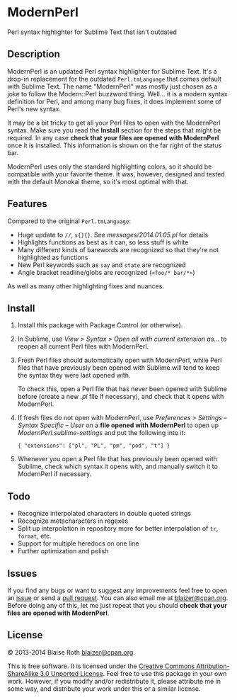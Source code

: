 ModernPerl
==========

Perl syntax highlighter for Sublime Text that isn't outdated

## Description

ModernPerl is an updated Perl syntax highlighter for Sublime Text. It's a drop-in replacement for the outdated `Perl.tmLanguage` that comes default with Sublime Text. The name "ModernPerl" was mostly just chosen as a joke to follow the Modern::Perl buzzword thing. Well... it is a modern syntax definition for Perl, and among many bug fixes, it does implement some of Perl's new syntax.

It may be a bit tricky to get all your Perl files to open with the ModernPerl syntax. Make sure you read the **Install** section for the steps that might be required. In any case **check that your files are opened with ModernPerl** once it is installed. This information is shown on the far right of the status bar.

ModernPerl uses only the standard highlighting colors, so it should be compatible with your favorite theme. It was, however, designed and tested with the default Monokai theme, so it's most optimal with that.

## Features

Compared to the original `Perl.tmLanguage`:

  * Huge update to `//`, `s{}{}`. See *messages/2014.01.05.pl* for details
  * Highlights functions as best as it can, so less stuff is white
  * Many different kinds of barewords are recognized so that they're not highlighted as functions
  * New Perl keywords such as `say` and `state` are recognized
  * Angle bracket readline/globs are recognized (`<foo/* bar/*>`)

As well as many other highlighting fixes and nuances.

## Install

1.  Install this package with Package Control (or otherwise).
2.  In Sublime, use *View > Syntax > Open all with current extension as...* to reopen all current Perl files with ModernPerl.
3.  Fresh Perl files should automatically open with ModernPerl, while Perl files that have previously been opened with Sublime will tend to keep the syntax they were last opened with.

    To check this, open a Perl file that has never been opened with Sublime before (create a new *.pl* file if necessary), and check that it opens with ModernPerl.
4.  If fresh files do not open with ModernPerl, use *Preferences > Settings – Syntax Specific – User* on a **file opened with ModernPerl** to open up *ModernPerl.sublime-settings* and put the following into it:

    `{ "extensions": ["pl", "PL", "pm", "pod", "t"] }`
5.  Whenever you open a Perl file that has previously been opened with Sublime, check which syntax it opens with, and manually switch it to ModernPerl if necessary.

## Todo

  * Recognize interpolated characters in double quoted strings
  * Recognize metacharacters in regexes
  * Split up interpolation in repository more for better interpolation of `tr`, `format`, etc.
  * Support for multiple heredocs on one line
  * Further optimization and polish

## Issues

If you find any bugs or want to suggest any improvements feel free to open an [issue](https://github.com/Blaizer/ModernPerl-sublime/issues/) or send a [pull request](https://github.com/Blaizer/ModernPerl-sublime/compare/). You can also email me at <blaizer@cpan.org>. Before doing any of this, let me just repeat that you should **check that your files are opened with ModernPerl**.

## License

&copy; 2013-2014 Blaise Roth <blaizer@cpan.org>.

This is free software. It is licensed under the [Creative Commons Attribution-ShareAlike 3.0 Unported License](http://creativecommons.org/licenses/by-sa/3.0/). Feel free to use this package in your own work. However, if you modify and/or redistribute it, please attribute me in some way, and distribute your work under this or a similar license.
